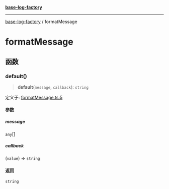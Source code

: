 [**base-log-factory**](index.md)

***

[base-log-factory](index.md) / formatMessage

# formatMessage

## 函数

### default()

> **default**(`message`, `callback`): `string`

定义于: [formatMessage.ts:5](https://github.com/fengxinming/log-base/blob/483618e5ef8d17f349bb26fef0da7eaaacfb7fef/packages/base-log-factory/src/formatMessage.ts#L5)

#### 参数

##### message

`any`[]

##### callback

(`value`) => `string`

#### 返回

`string`
